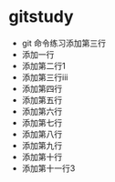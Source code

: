 # gitstudy
* git 命令练习添加第三行
* 添加一行
* 添加第二行1
* 添加第三行iii
* 添加第四行
* 添加第五行
* 添加第六行
* 添加第七行
* 添加第八行
* 添加第九行
* 添加第十行
* 添加第十一行3
